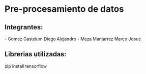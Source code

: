 <h1>Pre-procesamiento de datos</h1>
<h2>Integrantes: </h2>
- Gomez Gastelum Diego Alejandro
- Meza Manjarrez Marco Josue
<br>
<h2>Librerias utilizadas:</h2>
<p> pip install tensorflow </p>
